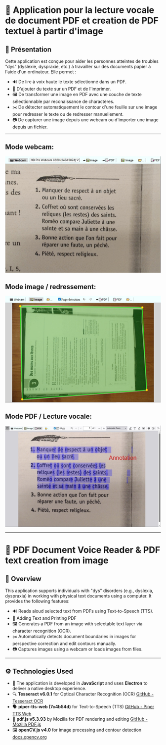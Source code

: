 # 📘 Application pour la lecture vocale de document PDF et creation de PDF textuel à partir d'image

## 📄 Présentation

Cette application est conçue pour aider les personnes atteintes de troubles "dys" (dyslexie, dyspraxie, etc.) à travailler sur des documents papier à l'aide d'un ordinateur. Elle permet :

- 🔊 De lire à voix haute le texte sélectionné dans un PDF.
- 📝 D'ajouter du texte sur un PDF et de l'imprimer.
- 🖼️ De transformer une image en PDF avec une couche de texte sélectionnable par reconaissance de charactères.
- ✂️ De détecter automatiquement le contour d'une feuille sur une image pour redresser le texte ou de redresser manuellement.
- 📷 De capturer une image depuis une webcam ou d'importer une image depuis un fichier.

---

## Mode webcam:
![image](doc/webcamMode.jpg)

## Mode image / redressement:
![image](doc/imageMode.jpg)

## Mode PDF / Lecture vocale:
![image](doc/pdfMode.jpg)

---

# 📘 PDF Document Voice Reader & PDF text creation from image

## 📄 Overview

This application supports individuals with "dys" disorders (e.g., dyslexia, dyspraxia) in working with physical text documents using a computer. It provides the following features:

- 🔊 Reads aloud selected text from PDFs using Text-to-Speech (TTS).
- 📝 Adding Text and Printing PDF
- 🖼️ Generates a PDF from an image with selectable text layer via character recognition (OCR).
- ✂️ Automatically detects document boundaries in images for perspective correction and edit contours manually.
- 📷 Captures images using a webcam or loads images from files.

---

## ⚙️ Technologies Used

- 🧠 The application is developed in **JavaScript** and uses **Electron** to deliver a native desktop experience.
- 🔍 **Tesseract v6.0.1** for Optical Character Recognition (OCR)
  [GitHub - Tesseract OCR](https://github.com/tesseract-ocr/tesseract)
- 🗣️ **piper-tts-web (7c4b54d)** for Text-to-Speech (TTS)
  [GitHub - Piper TTS Web](https://github.com/Mintplex-Labs/piper-tts-web)
- 📄 **pdf.js v5.3.93** by Mozilla for PDF rendering and editing
  [GitHub - Mozilla PDF.js](https://github.com/mozilla/pdf.js)
- 🖼️ **openCV.js v4.0** for image processing and contour detection
  [docs.opencv.org](https://docs.opencv.org/4.x/d0/d84/tutorial_js_usage.html)